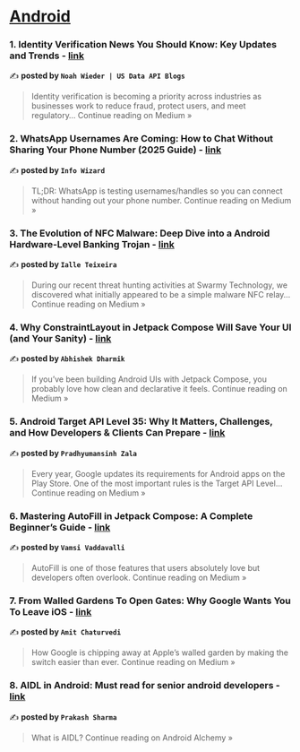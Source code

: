 
<h1><a href=https://medium.com/tag/android/recommended target="_blank" rel="noopener noreferrer">Android</a></h1>
<h3>1. Identity Verification News You Should Know: Key Updates and Trends - <a href="https://medium.com/@searchbug/identity-verification-news-updates-0840b9cf7791?source=rss------android-5" target="_blank" rel="noopener noreferrer">link</a></h3>

✍️ **posted by `Noah Wieder | US Data API Blogs`**

<blockquote>Identity verification is becoming a priority across industries as businesses work to reduce fraud, protect users, and meet regulatory…
Continue reading on Medium »</blockquote>

<h3>2. WhatsApp Usernames Are Coming: How to Chat Without Sharing Your Phone Number (2025 Guide) - <a href="https://medium.com/@info.wizard/whatsapp-usernames-are-coming-how-to-chat-without-sharing-your-phone-number-2025-guide-5515d3e7b5bc?source=rss------android-5" target="_blank" rel="noopener noreferrer">link</a></h3>

✍️ **posted by `Info Wizard`**

<blockquote>TL;DR: WhatsApp is testing usernames/handles so you can connect without handing out your phone number.
Continue reading on Medium »</blockquote>

<h3>3. The Evolution of NFC Malware: Deep Dive into a Android Hardware-Level Banking Trojan - <a href="https://debugactiveprocess.medium.com/the-evolution-of-nfc-malware-deep-dive-into-a-hardware-level-banking-trojan-713c631e7dde?source=rss------android-5" target="_blank" rel="noopener noreferrer">link</a></h3>

✍️ **posted by `Ialle Teixeira`**

<blockquote>During our recent threat hunting activities at Swarmy Technology, we discovered what initially appeared to be a simple malware NFC relay…
Continue reading on Medium »</blockquote>

<h3>4. Why ConstraintLayout in Jetpack Compose Will Save Your UI (and Your Sanity) - <a href="https://abhidharmik.medium.com/why-constraintlayout-in-jetpack-compose-will-save-your-ui-and-your-sanity-6e1c76d310dc?source=rss------android-5" target="_blank" rel="noopener noreferrer">link</a></h3>

✍️ **posted by `Abhishek Dharmik`**

<blockquote>If you’ve been building Android UIs with Jetpack Compose, you probably love how clean and declarative it feels.
Continue reading on Medium »</blockquote>

<h3>5. Android Target API Level 35: Why It Matters, Challenges, and How Developers & Clients Can Prepare - <a href="https://medium.com/@pradhyumansinhzala/android-target-api-level-35-why-it-matters-challenges-and-how-developers-clients-can-prepare-af9bc58ca55c?source=rss------android-5" target="_blank" rel="noopener noreferrer">link</a></h3>

✍️ **posted by `Pradhyumansinh Zala`**

<blockquote>Every year, Google updates its requirements for Android apps on the Play Store. One of the most important rules is the Target API Level…
Continue reading on Medium »</blockquote>

<h3>6. Mastering AutoFill in Jetpack Compose: A Complete Beginner’s Guide - <a href="https://medium.com/@mobilecraft/mastering-autofill-in-jetpack-compose-a-complete-beginners-guide-c686e02b0d5a?source=rss------android-5" target="_blank" rel="noopener noreferrer">link</a></h3>

✍️ **posted by `Vamsi Vaddavalli`**

<blockquote>AutoFill is one of those features that users absolutely love but developers often overlook.
Continue reading on Medium »</blockquote>

<h3>7. From Walled Gardens To Open Gates: Why Google Wants You To Leave iOS - <a href="https://medium.com/@amit.chaturvedi1982/from-walled-gardens-to-open-gates-why-google-wants-you-to-leave-ios-75c80a738b4c?source=rss------android-5" target="_blank" rel="noopener noreferrer">link</a></h3>

✍️ **posted by `Amit Chaturvedi`**

<blockquote>How Google is chipping away at Apple’s walled garden by making the switch easier than ever.
Continue reading on Medium »</blockquote>

<h3>8. AIDL in Android: Must read for senior android developers - <a href="https://medium.com/android-alchemy/aidl-in-android-must-read-for-senior-android-developers-1d54bc68f72d?source=rss------android-5" target="_blank" rel="noopener noreferrer">link</a></h3>

✍️ **posted by `Prakash Sharma`**

<blockquote>What is AIDL?
Continue reading on Android Alchemy »</blockquote>

